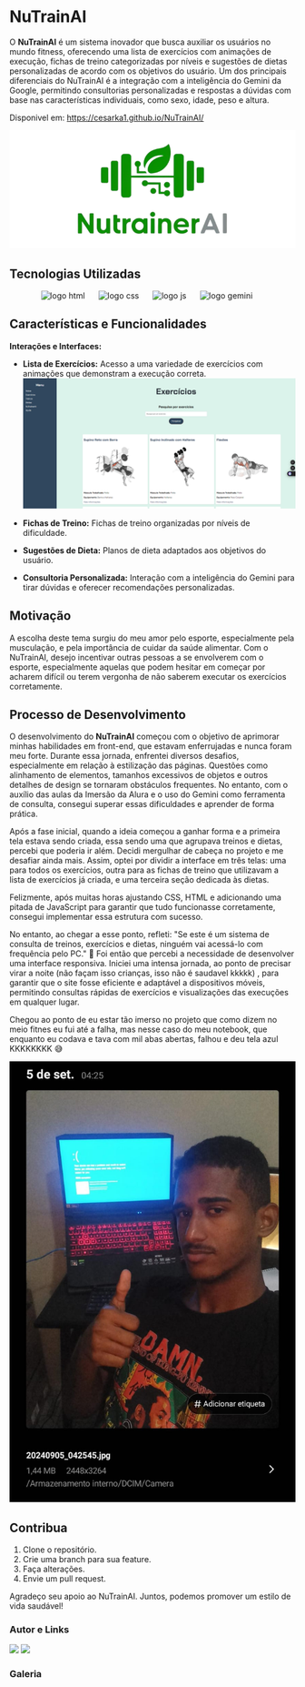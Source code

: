 # NuTrainAI

O **NuTrainAI** é um sistema inovador que busca auxiliar os usuários no mundo fitness, oferecendo uma lista de exercícios com animações de execução, fichas de treino categorizadas por níveis e sugestões de dietas personalizadas de acordo com os objetivos do usuário. Um dos principais diferenciais do NuTrainAI é a integração com a inteligência do Gemini da Google, permitindo consultorias personalizadas e respostas a dúvidas com base nas características individuais, como sexo, idade, peso e altura.


Disponivel em: https://cesarka1.github.io/NuTrainAI/

<img src="images/banner.png" alt="logo gemini">



## Tecnologias Utilizadas
<div align="center">
  <img src="https://upload.wikimedia.org/wikipedia/commons/thumb/6/61/HTML5_logo_and_wordmark.svg/512px-HTML5_logo_and_wordmark.svg.png" alt="logo html" height="150" style="margin-right: 20px;">
  <img src="https://brandslogos.com/wp-content/uploads/images/large/css-logo.png" alt="logo css" height="150" style="margin-right: 20px;">
  <img src="https://seeklogo.com/images/J/javascript-logo-E967E87D74-seeklogo.com.png" alt="logo js" height="150" style="margin-right: 20px;">
  <img src="https://logospng.org/download/google-gemini/google-gemini-256.png" alt="logo gemini" height="150" style="margin-right: 20px;">

</div>

## Características e Funcionalidades
**Interações e Interfaces:**
- **Lista de Exercícios:** Acesso a uma variedade de exercícios com animações que demonstram a execução correta.
![alt text](images/exercicio.png)

- **Fichas de Treino:** Fichas de treino organizadas por níveis de dificuldade.
- **Sugestões de Dieta:** Planos de dieta adaptados aos objetivos do usuário.
- **Consultoria Personalizada:** Interação com a inteligência do Gemini para tirar dúvidas e oferecer recomendações personalizadas.



## Motivação
A escolha deste tema surgiu do meu amor pelo esporte, especialmente pela musculação, e pela importância de cuidar da saúde alimentar. Com o NuTrainAI, desejo incentivar outras pessoas a se envolverem com o esporte, especialmente aquelas que podem hesitar em começar por acharem difícil ou terem vergonha de não saberem executar os exercícios corretamente.

## Processo de Desenvolvimento

O desenvolvimento do **NuTrainAI** começou com o objetivo de aprimorar minhas habilidades em front-end, que estavam enferrujadas e nunca foram meu forte. Durante essa jornada, enfrentei diversos desafios, especialmente em relação à estilização das páginas. Questões como alinhamento de elementos, tamanhos excessivos de objetos e outros detalhes de design se tornaram obstáculos frequentes. No entanto, com o auxílio das aulas da Imersão da Alura e o uso do Gemini como ferramenta de consulta, consegui superar essas dificuldades e aprender de forma prática.

Após a fase inicial, quando a ideia começou a ganhar forma e a primeira tela estava sendo criada, essa sendo uma que agrupava treinos e dietas, percebi que poderia ir além. Decidi mergulhar de cabeça no projeto e me desafiar ainda mais. Assim, optei por dividir a interface em três telas: uma para todos os exercícios, outra para as fichas de treino que utilizavam a lista de exercícios já criada, e uma terceira seção dedicada às dietas.

Felizmente, após muitas horas ajustando CSS, HTML e adicionando uma pitada de JavaScript para garantir que tudo funcionasse corretamente, consegui implementar essa estrutura com sucesso.

No entanto, ao chegar a esse ponto, refleti: "Se este é um sistema de consulta de treinos, exercícios e dietas, ninguém vai acessá-lo com frequência pelo PC." 🤔 Foi então que percebi a necessidade de desenvolver uma interface responsiva. Iniciei uma intensa jornada, ao ponto de precisar virar a noite (não façam isso crianças, isso não é saudavel kkkkk) , para garantir que o site fosse eficiente e adaptável a dispositivos móveis, permitindo consultas rápidas de exercícios e visualizações das execuções em qualquer lugar.

Chegou ao ponto de eu estar tão imerso no projeto que como dizem no meio fitnes eu fui até a falha, mas nesse caso do meu notebook, que enquanto eu codava e tava com mil abas abertas, falhou e deu tela azul KKKKKKKK 😅

![alt text](<images/tela azul note.jpg>)









## Contribua
1. Clone o repositório.
2. Crie uma branch para sua feature.
3. Faça alterações.
4. Envie um pull request.

Agradeço seu apoio ao NuTrainAI. Juntos, podemos promover um estilo de vida saudável!

### Autor e Links
<div>
  <a href="https://www.linkedin.com/in/kauan-cesar/"><img src="https://img.shields.io/badge/linkedin-0077B5.svg?style=for-the-badge&logo=linkedin&logoColor=white"></a>
  <a href="https://github.com/cesarka1"><img src="https://img.shields.io/badge/github-3b4c52.svg?style=for-the-badge&logo=github&logoColor=white"></a>
</div>

### Galeria


